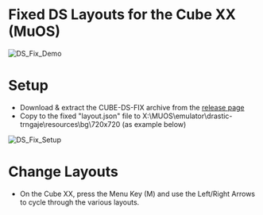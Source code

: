 # Fixed DS Layouts for the Cube XX (MuOS)

![DS_Fix_Demo](https://github.com/user-attachments/assets/3975baee-4cfe-41a3-99db-5a03f9c687a5)

# Setup

- Download & extract the CUBE-DS-FIX archive from the [release page](https://github.com/acatone-git/Cube_DS_Fix_MuOS/releases)
- Copy to the fixed "layout.json" file to X:\MUOS\emulator\drastic-trngaje\resources\bg\720x720 (as example below)

![DS_Fix_Setup](https://github.com/user-attachments/assets/1b6cf84f-066b-4417-a2e8-e5bcd1ec1002)

# Change Layouts

- On the Cube XX, press the Menu Key (M) and use the Left/Right Arrows to cycle through the various layouts.


